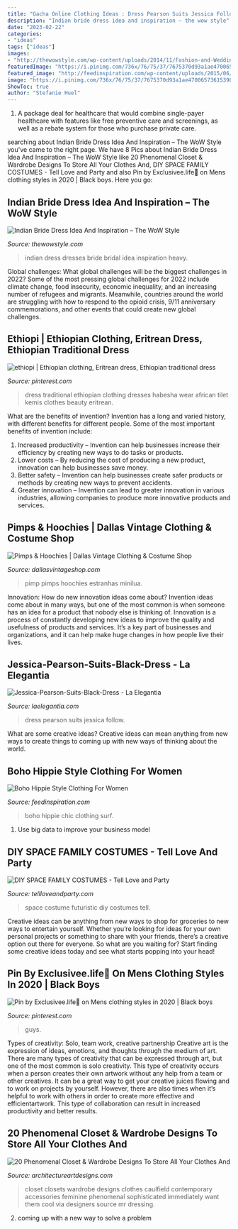 ```yaml
---
title: "Gacha Online Clothing Ideas : Dress Pearson Suits Jessica Follow"
description: "Indian bride dress idea and inspiration – the wow style"
date: "2023-02-22"
categories:
- "ideas"
tags: ["ideas"]
images:
- "http://thewowstyle.com/wp-content/uploads/2014/11/Fashion-and-Wedding.jpg"
featuredImage: "https://i.pinimg.com/736x/76/75/37/7675370d93a1ae47006573615398cbaa.jpg"
featured_image: "http://feedinspiration.com/wp-content/uploads/2015/06/Surf-Style-Boho-Chic-Fashion.jpg"
image: "https://i.pinimg.com/736x/76/75/37/7675370d93a1ae47006573615398cbaa.jpg"
ShowToc: true
author: "Stefanie Huel"
---
```



1) A package deal for healthcare that would combine single-payer healthcare with features like free preventive care and screenings, as well as a rebate system for those who purchase private care.

	

		
searching about Indian Bride Dress Idea And Inspiration – The WoW Style you've came to the right page. We have 8 Pics about Indian Bride Dress Idea And Inspiration – The WoW Style like 20 Phenomenal Closet &amp; Wardrobe Designs To Store All Your Clothes And, DIY SPACE FAMILY COSTUMES - Tell Love and Party and also Pin by Exclusivee.life🤩 on Mens clothing styles in 2020 | Black boys. Here you go:
		
    
## Indian Bride Dress Idea And Inspiration – The WoW Style

<img loading=lazy src="http://thewowstyle.com/wp-content/uploads/2014/11/Fashion-and-Wedding.jpg" onerror="this.onerror=null;this.src='https://tse3.mm.bing.net/th?id=OIP.2viVJa8iaRzxGk_VW-3mcQHaKL&amp;pid=15.1';" alt="Indian Bride Dress Idea And Inspiration – The WoW Style">

_Source: thewowstyle.com_

>indian dress dresses bride bridal idea inspiration heavy. 

	

Global challenges: What global challenges will be the biggest challenges in 2022?
Some of the most pressing global challenges for 2022 include climate change, food insecurity, economic inequality, and an increasing number of refugees and migrants. Meanwhile, countries around the world are struggling with how to respond to the opioid crisis, 9/11 anniversary commemorations, and other events that could create new global challenges.

    
## Ethiopi | Ethiopian Clothing, Eritrean Dress, Ethiopian Traditional Dress

<img loading=lazy src="https://i.pinimg.com/736x/11/0b/6a/110b6a31f39db1939d33d1fcdc245f6d.jpg" onerror="this.onerror=null;this.src='https://tse2.mm.bing.net/th?id=OIP.UE7yEWCV0_p8sPmzOpgMeQHaKR&amp;pid=15.1';" alt="ethiopi | Ethiopian clothing, Eritrean dress, Ethiopian traditional dress">

_Source: pinterest.com_

>dress traditional ethiopian clothing dresses habesha wear african tilet kemis clothes beauty eritrean. 

	

What are the benefits of invention?
Invention has a long and varied history, with different benefits for different people. Some of the most important benefits of invention include: 
1) Increased productivity – Invention can help businesses increase their efficiency by creating new ways to do tasks or products. 
2) Lower costs – By reducing the cost of producing a new product, innovation can help businesses save money. 
3) Better safety – Invention can help businesses create safer products or methods by creating new ways to prevent accidents.
4) Greater innovation – Invention can lead to greater innovation in various industries, allowing companies to produce more innovative products and services.

    
## Pimps &amp; Hoochies | Dallas Vintage Clothing &amp; Costume Shop

<img loading=lazy src="https://dallasvintageshop.com/wp-content/uploads/Image/pimps_and_hoochies/pimp_dude.jpg" onerror="this.onerror=null;this.src='https://tse2.mm.bing.net/th?id=OIP.ucrqP5pcFGnXE9c__creqQHaL6&amp;pid=15.1';" alt="Pimps &amp; Hoochies | Dallas Vintage Clothing &amp; Costume Shop">

_Source: dallasvintageshop.com_

>pimp pimps hoochies estranhas minilua. 

	

Innovation: How do new innovation ideas come about?
Invention ideas come about in many ways, but one of the most common is when someone has an idea for a product that nobody else is thinking of. Innovation is a process of constantly developing new ideas to improve the quality and usefulness of products and services. It’s a key part of businesses and organizations, and it can help make huge changes in how people live their lives.

    
## Jessica-Pearson-Suits-Black-Dress - La Elegantia

<img loading=lazy src="https://laelegantia.com/wp-content/uploads/2016/02/jessica-pearson-suits-black-dress.jpg" onerror="this.onerror=null;this.src='https://tse4.mm.bing.net/th?id=OIP.q4v-HAw2ichR41ms6IZbtAHaLH&amp;pid=15.1';" alt="Jessica-Pearson-Suits-Black-Dress - La Elegantia">

_Source: laelegantia.com_

>dress pearson suits jessica follow. 

	

What are some creative ideas?
Creative ideas can mean anything from new ways to create things to coming up with new ways of thinking about the world.

    
## Boho Hippie Style Clothing For Women

<img loading=lazy src="http://feedinspiration.com/wp-content/uploads/2015/06/Surf-Style-Boho-Chic-Fashion.jpg" onerror="this.onerror=null;this.src='https://tse2.mm.bing.net/th?id=OIP._XwMhG_R1Ks-DpNs-SEFVAHaLH&amp;pid=15.1';" alt="Boho Hippie Style Clothing For Women">

_Source: feedinspiration.com_

>boho hippie chic clothing surf. 

	

1. Use big data to improve your business model

    
## DIY SPACE FAMILY COSTUMES - Tell Love And Party

<img loading=lazy src="http://tellloveandparty.com/wp-content/uploads/2015/10/Family-futuristic-costume-Tell-love-and-Party.jpg" onerror="this.onerror=null;this.src='https://tse4.mm.bing.net/th?id=OIP.xJ-hfe25Dz0voMJ-kbmWhQHaLH&amp;pid=15.1';" alt="DIY SPACE FAMILY COSTUMES - Tell Love and Party">

_Source: tellloveandparty.com_

>space costume futuristic diy costumes tell. 

	

Creative ideas can be anything from new ways to shop for groceries to new ways to entertain yourself. Whether you’re looking for ideas for your own personal projects or something to share with your friends, there’s a creative option out there for everyone. So what are you waiting for? Start finding some creative ideas today and see what starts popping into your head!

    
## Pin By Exclusivee.life🤩 On Mens Clothing Styles In 2020 | Black Boys

<img loading=lazy src="https://i.pinimg.com/736x/76/75/37/7675370d93a1ae47006573615398cbaa.jpg" onerror="this.onerror=null;this.src='https://tse3.mm.bing.net/th?id=OIP.gGfefOcSW9m7P3wGLznQ0gHaIk&amp;pid=15.1';" alt="Pin by Exclusivee.life🤩 on Mens clothing styles in 2020 | Black boys">

_Source: pinterest.com_

>guys. 

	

Types of creativity: Solo, team work, creative partnership
Creative art is the expression of ideas, emotions, and thoughts through the medium of art. There are many types of creativity that can be expressed through art, but one of the most common is solo creativity. This type of creativity occurs when a person creates their own artwork without any help from a team or other creatives. It can be a great way to get your creative juices flowing and to work on projects by yourself. However, there are also times when it’s helpful to work with others in order to create more effective and efficientartwork. This type of collaboration can result in increased productivity and better results.

    
## 20 Phenomenal Closet &amp; Wardrobe Designs To Store All Your Clothes And

<img loading=lazy src="https://www.architectureartdesigns.com/wp-content/uploads/2015/04/20-Phenomenal-Closet-Wardrobe-Designs-To-Store-All-Your-Clothes-And-Accessories-In-14-630x968.jpg" onerror="this.onerror=null;this.src='https://tse3.mm.bing.net/th?id=OIP.k3X9sW7veyJZu1fqtIhLLAHaLY&amp;pid=15.1';" alt="20 Phenomenal Closet &amp; Wardrobe Designs To Store All Your Clothes And">

_Source: architectureartdesigns.com_

>closet closets wardrobe designs clothes caulfield contemporary accessories feminine phenomenal sophisticated immediately want them cool via designers source mr dressing. 

	

2. coming up with a new way to solve a problem 

